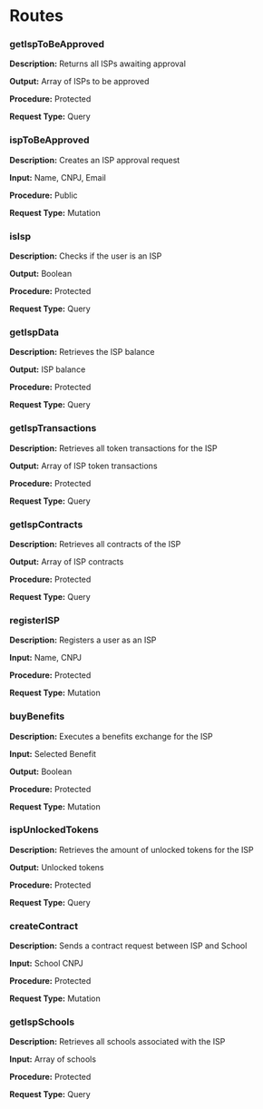 # Routes

<html lang="en">
<head>
  <meta charset="UTF-8">
  <meta name="viewport" content="width=device-width, initial-scale=1.0">
  <link rel="stylesheet" href="../styles.css">
</head>
<body>
<div class="container">
  <div class="card">
    <h3>getIspToBeApproved</h3>
    <p><strong>Description:</strong> Returns all ISPs awaiting approval</p>
    <p><strong>Output:</strong> Array of ISPs to be approved</p>
    <p><strong>Procedure:</strong> Protected</p>
    <p><strong>Request Type:</strong> Query</p>
  </div>
  <div class="card">
    <h3>ispToBeApproved</h3>
    <p><strong>Description:</strong> Creates an ISP approval request</p>
    <p><strong>Input:</strong> Name, CNPJ, Email</p>
    <p><strong>Procedure:</strong> Public</p>
    <p><strong>Request Type:</strong> Mutation</p>
  </div>
  <div class="card">
    <h3>isIsp</h3>
    <p><strong>Description:</strong> Checks if the user is an ISP</p>
    <p><strong>Output:</strong> Boolean</p>
    <p><strong>Procedure:</strong> Protected</p>
    <p><strong>Request Type:</strong> Query</p>
  </div>
  <div class="card">
    <h3>getIspData</h3>
    <p><strong>Description:</strong> Retrieves the ISP balance</p>
    <p><strong>Output:</strong> ISP balance</p>
    <p><strong>Procedure:</strong> Protected</p>
    <p><strong>Request Type:</strong> Query</p>
  </div>
  <div class="card">
    <h3>getIspTransactions</h3>
    <p><strong>Description:</strong> Retrieves all token transactions for the ISP</p>
    <p><strong>Output:</strong> Array of ISP token transactions</p>
    <p><strong>Procedure:</strong> Protected</p>
    <p><strong>Request Type:</strong> Query</p>
  </div>
  <div class="card">
    <h3>getIspContracts</h3>
    <p><strong>Description:</strong> Retrieves all contracts of the ISP</p>
    <p><strong>Output:</strong> Array of ISP contracts</p>
    <p><strong>Procedure:</strong> Protected</p>
    <p><strong>Request Type:</strong> Query</p>
  </div>
  <div class="card">
    <h3>registerISP</h3>
    <p><strong>Description:</strong> Registers a user as an ISP</p>
    <p><strong>Input:</strong> Name, CNPJ</p>
    <p><strong>Procedure:</strong> Protected</p>
    <p><strong>Request Type:</strong> Mutation</p>
  </div>
  <div class="card">
    <h3>buyBenefits</h3>
    <p><strong>Description:</strong> Executes a benefits exchange for the ISP</p>
    <p><strong>Input:</strong> Selected Benefit</p>
    <p><strong>Output:</strong> Boolean</p>
    <p><strong>Procedure:</strong> Protected</p>
    <p><strong>Request Type:</strong> Mutation</p>
  </div>
  <div class="card">
    <h3>ispUnlockedTokens</h3>
    <p><strong>Description:</strong> Retrieves the amount of unlocked tokens for the ISP</p>
    <p><strong>Output:</strong> Unlocked tokens</p>
    <p><strong>Procedure:</strong> Protected</p>
    <p><strong>Request Type:</strong> Query</p>
  </div>
  <div class="card">
    <h3>createContract</h3>
    <p><strong>Description:</strong> Sends a contract request between ISP and School</p>
    <p><strong>Input:</strong> School CNPJ</p>
    <p><strong>Procedure:</strong> Protected</p>
    <p><strong>Request Type:</strong> Mutation</p>
  </div>
  <div class="card">
    <h3>getIspSchools</h3>
    <p><strong>Description:</strong> Retrieves all schools associated with the ISP</p>
    <p><strong>Input:</strong> Array of schools</p>
    <p><strong>Procedure:</strong> Protected</p>
    <p><strong>Request Type:</strong> Query</p>
  </div>
</body>
</html>
